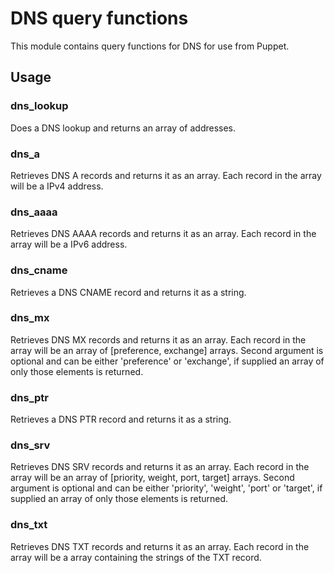DNS query functions
===================

This module contains query functions for DNS for use from Puppet.

Usage
-----

### dns_lookup

Does a DNS lookup and returns an array of addresses.

### dns_a

Retrieves DNS A records and returns it as an array. Each record in the
array will be a IPv4 address.

### dns_aaaa

Retrieves DNS AAAA records and returns it as an array. Each record in the
array will be a IPv6 address.

### dns_cname

Retrieves a DNS CNAME record and returns it as a string.

### dns_mx

Retrieves DNS MX records and returns it as an array. Each record in the
array will be an array of [preference, exchange] arrays.
Second argument is optional and can be either 'preference' or 'exchange',
if supplied an array of only those elements is returned.

### dns_ptr

Retrieves a DNS PTR record and returns it as a string.

### dns_srv

Retrieves DNS SRV records and returns it as an array. Each record in the
array will be an array of [priority, weight, port, target] arrays.
Second argument is optional and can be either 'priority', 'weight', 'port'
or 'target', if supplied an array of only those elements is returned.

### dns_txt

Retrieves DNS TXT records and returns it as an array. Each record in the
array will be a array containing the strings of the TXT record.
